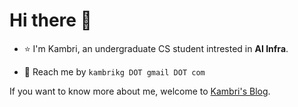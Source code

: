 # Hi there 👋

+ ⭐️ I'm Kambri, an undergraduate CS student intrested in **AI Infra**.
  
+ 📮 Reach me by `kambrikg DOT gmail DOT com`
  
If you want to know more about me, welcome to [Kambri's Blog](https://kaigezheng.github.io/).
